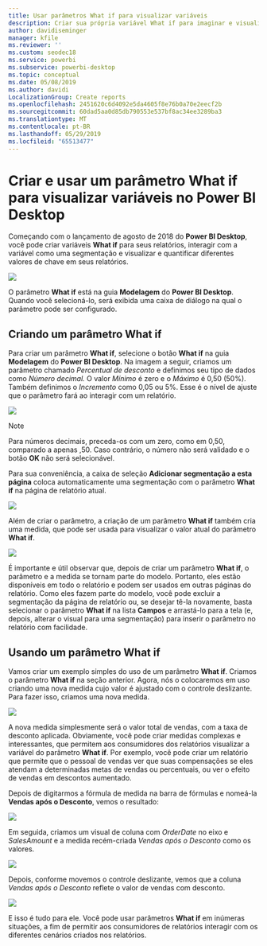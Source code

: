 ```yaml
---
title: Usar parâmetros What if para visualizar variáveis
description: Criar sua própria variável What if para imaginar e visualizar variáveis nos relatórios do Power BI
author: davidiseminger
manager: kfile
ms.reviewer: ''
ms.custom: seodec18
ms.service: powerbi
ms.subservice: powerbi-desktop
ms.topic: conceptual
ms.date: 05/08/2019
ms.author: davidi
LocalizationGroup: Create reports
ms.openlocfilehash: 2451620c6d4092e5da4605f8e76b0a70e2eecf2b
ms.sourcegitcommit: 60dad5aa0d85db790553e537bf8ac34ee3289ba3
ms.translationtype: MT
ms.contentlocale: pt-BR
ms.lasthandoff: 05/29/2019
ms.locfileid: "65513477"
---
```

# <a name="create-and-use-a-what-if-parameter-to-visualize-variables-in-power-bi-desktop"></a>Criar e usar um parâmetro What if para visualizar variáveis no Power BI Desktop
Começando com o lançamento de agosto de 2018 do **Power BI Desktop**, você pode criar variáveis **What if** para seus relatórios, interagir com a variável como uma segmentação e visualizar e quantificar diferentes valores de chave em seus relatórios.

![](media/desktop-what-if/what-if_01.png)

O parâmetro **What if** está na guia **Modelagem** do **Power BI Desktop**. Quando você selecioná-lo, será exibida uma caixa de diálogo na qual o parâmetro pode ser configurado.

## <a name="creating-a-what-if-parameter"></a>Criando um parâmetro What if
Para criar um parâmetro **What if**, selecione o botão **What if** na guia **Modelagem** do **Power BI Desktop**. Na imagem a seguir, criamos um parâmetro chamado *Percentual de desconto* e definimos seu tipo de dados como *Número decimal.* O valor *Mínimo* é zero e o *Máximo* é 0,50 (50%). Também definimos o *Incremento* como 0,05 ou 5%. Esse é o nível de ajuste que o parâmetro fará ao interagir com um relatório.

![](media/desktop-what-if/what-if_02.png)

> [!NOTE]
> Para números decimais, preceda-os com um zero, como em 0,50, comparado a apenas ,50. Caso contrário, o número não será validado e o botão **OK** não será selecionável.
> 
> 

Para sua conveniência, a caixa de seleção **Adicionar segmentação a esta página** coloca automaticamente uma segmentação com o parâmetro **What if** na página de relatório atual.

![](media/desktop-what-if/what-if_03.png)

Além de criar o parâmetro, a criação de um parâmetro **What if** também cria uma medida, que pode ser usada para visualizar o valor atual do parâmetro **What if**.

![](media/desktop-what-if/what-if_04.png)

É importante e útil observar que, depois de criar um parâmetro **What if**, o parâmetro e a medida se tornam parte do modelo. Portanto, eles estão disponíveis em todo o relatório e podem ser usados em outras páginas do relatório. Como eles fazem parte do modelo, você pode excluir a segmentação da página de relatório ou, se desejar tê-la novamente, basta selecionar o parâmetro **What if** na lista **Campos** e arrastá-lo para a tela (e, depois, alterar o visual para uma segmentação) para inserir o parâmetro no relatório com facilidade.

## <a name="using-a-what-if-parameter"></a>Usando um parâmetro What if
Vamos criar um exemplo simples do uso de um parâmetro **What if**. Criamos o parâmetro **What if** na seção anterior. Agora, nós o colocaremos em uso criando uma nova medida cujo valor é ajustado com o controle deslizante. Para fazer isso, criamos uma nova medida.

![](media/desktop-what-if/what-if_05.png)

A nova medida simplesmente será o valor total de vendas, com a taxa de desconto aplicada. Obviamente, você pode criar medidas complexas e interessantes, que permitem aos consumidores dos relatórios visualizar a variável do parâmetro **What if**. Por exemplo, você pode criar um relatório que permite que o pessoal de vendas ver que suas compensações se eles atendam a determinadas metas de vendas ou percentuais, ou ver o efeito de vendas em descontos aumentado.

Depois de digitarmos a fórmula de medida na barra de fórmulas e nomeá-la **Vendas após o Desconto**, vemos o resultado:

![](media/desktop-what-if/what-if_06.png)

Em seguida, criamos um visual de coluna com *OrderDate* no eixo e *SalesAmount* e a medida recém-criada *Vendas após o Desconto* como os valores.

![](media/desktop-what-if/what-if_07.png)

Depois, conforme movemos o controle deslizante, vemos que a coluna *Vendas após o Desconto* reflete o valor de vendas com desconto.

![](media/desktop-what-if/what-if_08.png)

E isso é tudo para ele. Você pode usar parâmetros **What if** em inúmeras situações, a fim de permitir aos consumidores de relatórios interagir com os diferentes cenários criados nos relatórios.


